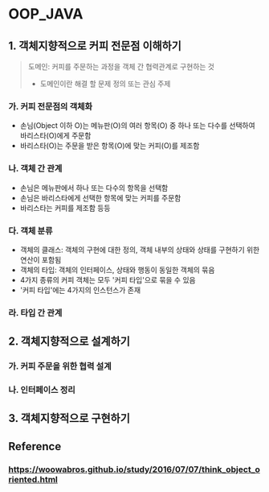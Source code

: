 # OOP_JAVA 

## 1. 객체지향적으로 커피 전문점 이해하기
> 도메인: 커피를 주문하는 과정을 객체 간 협력관계로 구현하는 것
> * 도메인이란 해결 할 문제 정의 또는 관심 주제
### 가. 커피 전문점의 객체화
- 손님(Object 이하 O)는 메뉴판(O)의 여러 항목(O) 중 하나 또는 다수를 선택하여 
바리스타(O)에게 주문함
- 바리스타(O)는 주문을 받은 항목(O)에 맞는 커피(O)를 제조함
### 나. 객체 간 관계
- 손님은 메뉴판에서 하나 또는 다수의 항목을 선택함
- 손님은 바리스타에게 선택한 항목에 맞는 커피를 주문함
- 바리스타는 커피를 제조함 등등
### 다. 객체 분류
- 객체의 클래스: 객체의 구현에 대한 정의, 객체 내부의 상태와 상태를 구현하기 위한 연산이 포함됨
- 객체의 타입: 객체의 인터페이스, 상태와 행동이 동일한 객체의 묶음
- 4가지 종류의 커피 객체는 모두 '커피 타입'으로 묶을 수 있음
- '커피 타입'에는 4가지의 인스턴스가 존재
### 라. 타입 간 관계
## 2. 객체지향적으로 설계하기
### 가. 커피 주문을 위한 협력 설계
### 나. 인터페이스 정리
## 3. 객체지향적으로 구현하기

## Reference
### https://woowabros.github.io/study/2016/07/07/think_object_oriented.html
